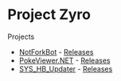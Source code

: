 # Project Zyro

Projects
- [NotForkBot](https://github.com/zyro670/NotForkBot.NET) - [Releases](https://dev.azure.com/zyrocodez/Project%20Zyro/_build?definitionId=2)
- [PokeViewer.NET](https://github.com/zyro670/PokeViewer.NET) - [Releases](https://github.com/zyro670/PokeViewer.NET/releases)
- [SYS_HB_Updater](https://github.com/zyro670/SYS_HB_Updater) - [Releases](https://github.com/zyro670/SYS_HB_Updater/releases)
